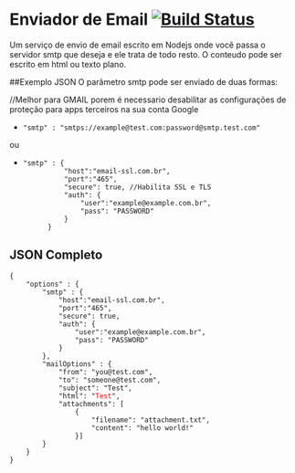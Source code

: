 # Enviador de Email [![Build Status](https://travis-ci.org/DigithoBrasil/enviadordeemail.svg?branch=master)](https://travis-ci.org/DigithoBrasil/enviadordeemail)
Um serviço de envio de email escrito em Nodejs onde você passa o servidor smtp que deseja e ele trata de todo resto. O conteudo pode ser escrito em html ou texto plano.

##Exemplo JSON
O parâmetro smtp pode ser enviado de duas formas:

//Melhor para GMAIL porem é necessario desabilitar as configurações de proteção para apps terceiros na sua conta Google
- <pre><code>"smtp" : "smtps://example@test.com:password@smtp.test.com"</pre></code>

ou

- <pre><code>"smtp" : {
			"host":"email-ssl.com.br",	
			"port":"465",
			"secure": true, //Habilita SSL e TLS
			"auth": {
				"user":"example@example.com.br", 
				"pass": "PASSWORD"
			}
		}</pre></code>

## JSON Completo
<pre><code>{
	"options" : {
		"smtp" : {
			"host":"email-ssl.com.br",	
			"port":"465",
			"secure": true,
			"auth": {
				"user":"example@example.com.br", 
				"pass": "PASSWORD"
			}
		},
		"mailOptions" : {
		    "from": "you@test.com", 
		    "to": "someone@test.com", 
		    "subject": "Test", 
		    "html": "<span style='color: red;'>Test</span>",
		    "attachments": [
		        {
		            "filename": "attachment.txt",
		            "content": "hello world!"
		        }]
		}
	}
}</pre></code>
